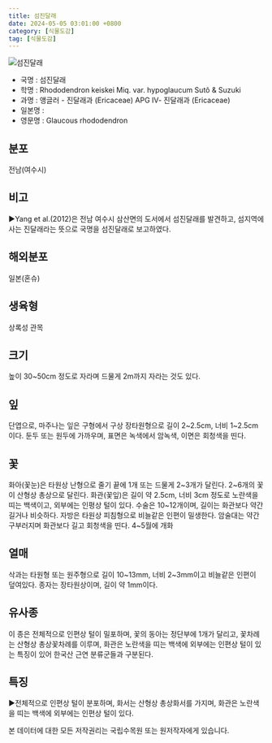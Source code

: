 ```yaml
---
title: 섬진달래
date: 2024-05-05 03:01:00 +0800
category: [식물도감]
tag: [식물도감]
---
```




![섬진달래](/fileUpload/plants/basic/Ericaceae/Rhododendron/1001713/1001713_20200520172605230files_th2.jpg)
- 국명 : 섬진달래
- 학명 : Rhododendron keiskei Miq. var. hypoglaucum Sutô & Suzuki
- 과명 : 앵글러 - 진달래과 (Ericaceae) APG Ⅳ- 진달래과 (Ericaceae)
- 일본명 : 
- 영문명 : Glaucous rhododendron


## 분포
전남(여수시)
## 비고
▶Yang et al.(2012)은 전남 여수시 삼산면의 도서에서 섬진달래를 발견하고, 섬지역에 사는 진달래라는 뜻으로 국명을 섬진달래로 보고하였다.
## 해외분포
일본(혼슈)
## 생육형
상록성 관목
## 크기
높이 30~50cm 정도로 자라며 드물게 2m까지 자라는 것도 있다.
## 잎
단엽으로, 마주나는 잎은 구형에서 구상 장타원형으로 길이 2~2.5cm, 너비 1~2.5cm이다. 둔두 또는 원두에 가까우며, 표면은 녹색에서 암녹색, 이면은 회청색을 띤다.
## 꽃
화아(꽃눈)은 타원상 난형으로 줄기 끝에 1개 또는 드물게 2~3개가 달린다. 2~6개의 꽃이 산형상 총상으로 달린다. 화관(꽃잎)은 길이 약 2.5cm, 너비 3cm 정도로 노란색을 띠는 백색이고, 외부에는 인평상 털이 있다. 수술은 10~12개이며, 길이는 화관보다 약간 길거나 비슷하다. 자방은 타원상 피침형으로 비늘같은 인편이 밀생한다. 암술대는 약간 구부러지며 화관보다 길고 회청색을 띤다. 4~5월에 개화
## 열매
삭과는 타원형 또는 원주형으로 길이 10~13mm, 너비 2~3mm이고 비늘같은 인편이 덮여있다. 종자는 장타원상이며, 길이 약 1mm이다.
## 유사종
이 종은 전체적으로 인편상 털이 밀포하며, 꽃의 동아는 정단부에 1개가 달리고, 꽃차례는 산형상 총상꽃차례를 이루며, 화관은 노란색을 띠는 백색에 외부에는 인편상 털이 있는 특징이 있어 한국산 근연 분류군들과 구분된다.
## 특징
▶전체적으로 인편상 털이 분포하며, 화서는 산형상 총상화서를 가지며, 화관은 노란색을 띠는 백색에 외부에는 인편상 털이 있다.






본 데이터에 대한 모든 저작권리는 국립수목원 또는 원저작자에게 있습니다.
